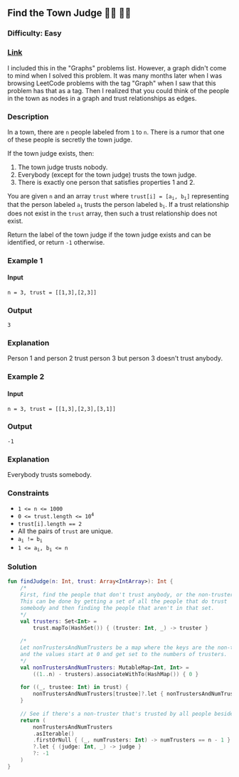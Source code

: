 ## Find the Town Judge :man_judge: :woman_judge:
### Difficulty: Easy
### [Link](https://leetcode.com/problems/find-the-town-judge/)

I included this in the "Graphs" problems list. However, a graph didn't come to mind when I solved this problem. It was many months later when I was browsing LeetCode problems with the tag "Graph" when I saw that this problem has that as a tag. Then I realized that you could think of the people in the town as nodes in a graph and trust relationships as edges.

### Description

In a town, there are `n` people labeled from `1` to `n`. There is a rumor that one of these people is secretly the town judge.

If the town judge exists, then:
1. The town judge trusts nobody.
2. Everybody (except for the town judge) trusts the town judge.
3. There is exactly one person that satisfies properties 1 and 2.

You are given `n` and an array `trust` where <code>trust[i] = [a<sub>i</sub>, b<sub>i</sub>]</code> representing that the person labeled <code>a<sub>i</sub></code> trusts the person labeled <code>b<sub>i</sub></code>. If a trust relationship does not exist in the `trust` array, then such a trust relationship does not exist.

Return the label of the town judge if the town judge exists and can be identified, or return `-1` otherwise.

### Example 1

#### Input
`n = 3, trust = [[1,3],[2,3]]`

### Output
`3`

### Explanation

Person 1 and person 2 trust person 3 but person 3 doesn't trust anybody.

### Example 2

#### Input
`n = 3, trust = [[1,3],[2,3],[3,1]]`

### Output
`-1`

### Explanation

Everybody trusts somebody.

### Constraints

- `1 <= n <= 1000`
- <code>0 <= trust.length <= 10<sup>4</sup></code>
- `trust[i].length == 2`
- All the pairs of `trust` are unique.
- <code>a<sub>i</sub> != b<sub>i</sub></code>
- <code>1 <= a<sub>i</sub>, b<sub>i</sub> <= n</code>

### Solution

```kotlin
fun findJudge(n: Int, trust: Array<IntArray>): Int {
    /*
	First, find the people that don't trust anybody, or the non-trusters.
	This can be done by getting a set of all the people that do trust
	somebody and then finding the people that aren't in that set.
	*/
	val trusters: Set<Int> =
		trust.mapTo(HashSet()) { (truster: Int, _) -> truster }
    
	/*
	Let nonTrustersAndNumTrusters be a map where the keys are the non-trusters
	and the values start at 0 and get set to the numbers of trusters.
	*/
	val nonTrustersAndNumTrusters: MutableMap<Int, Int> =
		((1..n) - trusters).associateWithTo(HashMap()) { 0 }
    
    for ((_, trustee: Int) in trust) {
        nonTrustersAndNumTrusters[trustee]?.let { nonTrustersAndNumTrusters[trustee] = it + 1 }
    }
    
    // See if there's a non-truster that's trusted by all people besides themself.
    return (
        nonTrustersAndNumTrusters
        .asIterable()
        .firstOrNull { (_, numTrusters: Int) -> numTrusters == n - 1 }
        ?.let { (judge: Int, _) -> judge }
        ?: -1
    )
}
```